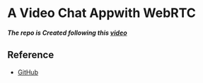 # A Video Chat Appwith WebRTC
***The repo is Created following this [video](https://www.youtube.com/watch?v=DvlyzDZDEq4)***

## Reference
* [GitHub](https://github.com/WebDevSimplified/Zoom-Clone-With-WebRTC)

